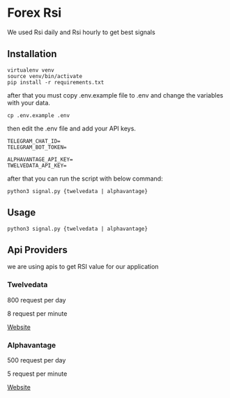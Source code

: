 # Forex Rsi

We used Rsi daily and Rsi hourly to get best signals

## Installation

```
virtualenv venv
source venv/bin/activate
pip install -r requirements.txt
```

after that you must copy .env.example file to .env and change the variables with your data.

```
cp .env.example .env
```

then edit the .env file and add your API keys.

```
TELEGRAM_CHAT_ID=
TELEGRAM_BOT_TOKEN=

ALPHAVANTAGE_API_KEY=
TWELVEDATA_API_KEY=
```

after that you can run the script with below command:

```
python3 signal.py {twelvedata | alphavantage}
```

## Usage

```
python3 signal.py {twelvedata | alphavantage}
```

## Api Providers

we are using apis to get RSI value for our application

### Twelvedata

800 request per day

8 request per minute

[Website](https://twelvedata.com/)

### Alphavantage

500 request per day

5 request per minute

[Website](https://www.alphavantage.co/)